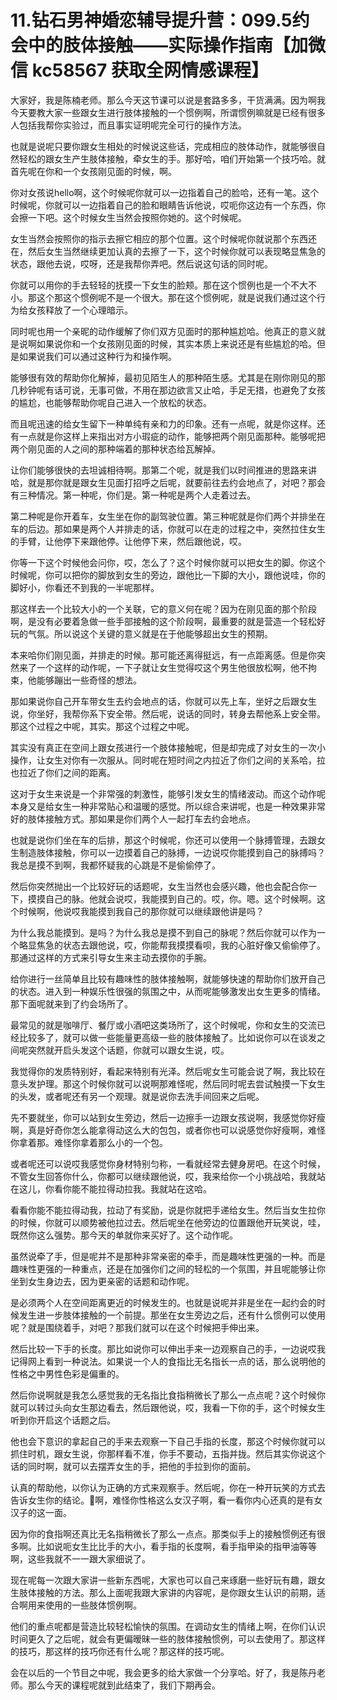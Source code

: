 # 11.钻石男神婚恋辅导提升营：099.5约会中的肢体接触——实际操作指南【加微信 kc58567 获取全网情感课程】

大家好，我是陈楠老师。那么今天这节课可以说是套路多多，干货满满。因为啊我今天要教大家一些跟女生进行肢体接触的一个惯例啊，所谓惯例嘛就是已经有很多人包括我帮你实验过，而且事实证明呢完全可行的操作方法。

也就是说呢只要你跟女生相处的时候说这些话，完成相应的肢体动作，就能够很自然轻松的跟女生产生肢体接触，牵女生的手。那好哈，咱们开始第一个技巧哈。就首先呢在你和一个女孩刚见面的时候，啊。

你对女孩说hello啊，这个时候呢你就可以一边指着自己的脸哈，还有一笔。这个时候呢，你就可以一边指着自己的脸和眼睛告诉他说，哎呃你这边有一个东西，你会擦一下吧。这个时候女生当然会按照你她的。这个时候呢。

女生当然会按照你的指示去擦它相应的那个位置。这个时候呢你就说那个东西还在，然后女生当然继续更加认真的去擦了一下，这个时候你就可以表现略显焦急的状态，跟他去说，哎呀，还是我帮你弄吧。然后说这句话的同时呢。

你就可以用你的手去轻轻的抚摸一下女生的脸颊。那在这个惯例也是一个不大不小。那这个那这个惯例呢不是一个很大。那在这个惯例呢，就是说我们通过这个行为给女孩释放了一个心理暗示。

同时呢也用一个亲昵的动作缓解了你们双方见面时的那种尴尬哈。他真正的意义就是说啊如果说你和一个女孩刚见面的时候，其实本质上来说还是有些尴尬的哈。但是如果说我们可以通过这种行为和操作啊。

能够很有效的帮助你化解掉，最初见陌生人的那种陌生感。尤其是在刚你刚见的那几秒钟呢有话可说，无事可做，不用在那边欲言又止哈，手足无措，也避免了女孩的尴尬，也能够帮助你呢自己进入一个放松的状态。

而且呢迅速的给女生留下一种单纯有亲和力的印象。还有一点呢，就是你这样。还有一点就是你这样上来指出对方小瑕疵的动作，能够把两个刚见面那种。能够呢把两个刚见面的人之间的那种端着的那种状态给瓦解掉。

让你们能够很快的去坦诚相待啊。那第二个呢，就是我们以时间推进的思路来讲哈，就是那你就是跟女生见面打招呼之后呢，就要前往去约会地点了，对吧？那会有三种情况。第一种呢，你们是。第一种呢是两个人走着过去。

第二种呢是你开着车，女生坐在你的副驾驶位置。第三种呢就是你们两个并排坐在车的后边。那如果是两个人并排走的话，你就可以在走的过程之中，突然拉住女生的手臂，让他停下来跟他停。让他停下来，然后跟他说，哎。

你等一下这个时候他会问你，哎，怎么了？这个时候你就可以把女生的脚。你这个时候呢，你可以把你的脚放到女生的旁边，跟他比一下脚的大小，跟他说哇，你的脚好小，你看还不到我的一半呢那样。

那这样去一个比较大小的一个关联，它的意义何在呢？因为在刚见面的那个阶段啊，是没有必要着急做一些手部接触的这个阶段啊，最重要的就是营造一个轻松好玩的气氛。所以说这个关键的意义就是在于他能够超出女生的预期。

本来哈你们刚见面，并排走的时候。那可能还离得挺远，有一点距离感。但是你突然来了一个这样的动作呢，一下子就让女生觉得哎这个男生他很放松啊，他不拘束，他能够蹦出一些奇怪的想法。

那如果说你自己开车带女生去约会地点的话，你就可以先上车，坐好之后跟女生说，你坐好，我帮你系下安全带。然后呢，说话的同时，转身去帮他系上安全带。那这个过程之中呢，其实。那这个过程之中呢。

其实没有真正在空间上跟女孩进行一个肢体接触呢，但是却完成了对女生的一次小操作，让女生对你有一次服从。同时呢在短时间之内拉近了你们之间的关系哈，拉也拉近了你们之间的距离。

这对于女生来说是一个非常强的刺激性，能够引发女生的情绪波动。而这个动作呢本身又是给女生一种非常贴心和温暖的感觉。所以综合来讲呢，也是一种效果非常好的肢体接触方式。那如果是你们两个人一起打车去约会地点。

也就是说你们坐在车的后排，那这个时候呢，你还可以使用一个脉搏管理，去跟女生制造肢体接触，你可以一边摸着自己的脉搏，一边说哎你能摸到自己的脉搏吗？我总是摸不到啊，我都怀疑我的心跳是不是偷偷停了。

然后你突然抛出一个比较好玩的话题呢，女生当然也会感兴趣，他也会配合你一下，摸摸自己的脉。他就会说哎，我能摸到自己的。哎，你。嗯。这个时候啊。这个时候啊，他说哎我能摸到我自己的那你就可以继续跟他讲是吗？

为什么我总能摸到。是吗？为什么我总是摸不到自己的脉呢？然后你就可以作为一个略显焦急的状态去跟他说，哎，你能帮我摸摸看呗，我的心脏好像又偷偷停了。那通过这样的方式来引导女生来主动去摸你的手腕。

给你进行一丝简单且比较有趣味性的肢体接触啊，就能够快速的帮助你们放开自己的状态。进入到一种娱乐性很强的氛围之中，从而呢能够激发出女生更多的情绪。那下面呢就来到了约会场所了。

最常见的就是咖啡厅、餐厅或小酒吧这类场所了，这个时候呢，你和女生的交流已经比较多了，就可以做一些能量更高级一些的肢体接触了。比如说你可以在谈发之间呢突然就开启头发这个话题，你就可以跟女生说，哎。

我觉得你的发质特别好，看起来特别有光泽。然后呢女生可能会说了啊，我比较在意头发护理。那这个时候你就可以说啊那难怪呢，然后同时呢去尝试触摸一下女生的头发，或者呢还有另一个观理。就是说你去洗手间回来之后呢。

先不要就坐，你可以站到女生旁边，然后一边擦手一边跟女孩说啊，我感觉你好瘦啊，真是好奇你怎么能拿得动这么大的包包，或者你也可以说感觉你好瘦啊，难怪你拿着那。难怪你拿着那么小的一个包。

或者呢还可以说哎我感觉你身材特别匀称，一看就经常去健身房吧。在这个时候，不管女生回答你什么，你都可以继续跟他说，哎，我来给你一个小挑战哈，我就站在这儿，你看你能不能拉得动拉我。我就站在这哈。

看看你能不能拉得动我，拉动了有奖励，说是你就把手递给女生。然后当女生拉你的时候，你就可以顺势被他拉过去。然后呢坐在他旁边的位置跟他开玩笑说，哇，既然你这么强势。那今天的单就你来买好了。这个动作呢。

虽然说牵了手，但是呢并不是那种非常亲密的牵手，而是趣味性更强的一种。而是趣味性更强的一种重点，还是在加强你们之间的轻松的一个氛围，并且呢能够让你坐到女生身边去，因为更亲密的话题和动作呢。

是必须两个人在空间距离更近的时候发生的。也就是说呢并非是坐在一起约会的时候发生进一步肢体接触的一个前提。那坐在女生旁边之后，还有什么惯例可以使用呢？就是围绕着手，对吧？那我们就可以在这个时候把手伸出来。

然后比较一下手的长度。那比如说你可以伸出手来一边观察自己的手，一边说哎我记得网上看到一种说法。如果说一个人的食指比无名指长一点的话，那么说明他的性格之中男性色彩是偏重的。

然后你说啊就是我怎么感觉我的无名指比食指稍微长了那么一点点呢？这个时候你就可以转过头向女生那边看去，然后跟他说，哎，我看一下你的手，这个时候女生听到你开启这个话题之后。

他也会下意识的拿起自己的手来去观察一下自己手指的长度，那这个时候你就可以抓住时机，跟女生说，你那样看不准，你手不要动，五指并拢。然后其实你说这个话的同时啊，就可以去摆弄女生的手，把他的手拉到你的面前。

认真的帮助他，以你认为正确的方式来观察手。然后呢，你在一种开玩笑的方式去告诉女生你的结论。🎼啊，难怪你性格这么女汉子啊，看一看你内心还真的是有女汉子的这一面。

因为你的食指啊还真比无名指稍微长了那么一点点。那类似手上的接触惯例还有很多啊。比如说呃女生比比手的大小，看手指的长度啊，看手指甲染的指甲油等等啊，这些我就不一一跟大家细说了。

现在呢每一次跟大家讲一些新东西呢，大家也可以自己来琢磨一些好玩有趣，跟女生肢体接触的方法。那么上面呢我跟大家讲的内容呢，是你跟女生认识的前期，适合啊用来使用的一些肢体惯例啊。

他们的重点呢都是营造比较轻松愉快的氛围。在调动女生的情绪上啊，在你们认识时间更久了之后呢，就会有更偏暧昧一些的肢体接触惯例，可以去使用了。那这样的技巧，那这样的技巧你还有什么呢？那这样的技巧呢。

会在以后的一个节目之中呢，我会更多的给大家做一个分享哈。好了，我是陈丹老师。那么今天的课程呢就到此结束了，我们下期再会。

